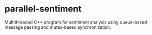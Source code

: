 # parallel-sentiment
Multithreaded C++ program for sentiment analysis using queue-based message passing and mutex-based synchronization.
